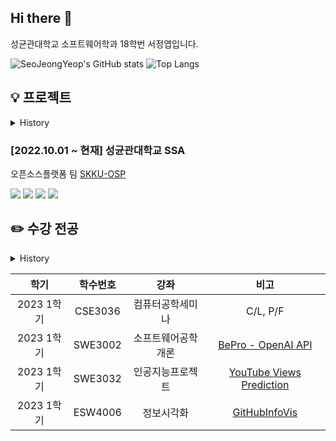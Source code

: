 ## Hi there 👋
성균관대학교 소프트웨어학과 18학번 서정엽입니다.

![SeoJeongYeop's GitHub stats](https://github-readme-stats.vercel.app/api?username=SeoJeongYeop&show_icons=true&theme=dark)
![Top Langs](https://github-readme-stats.vercel.app/api/top-langs/?username=SeoJeongYeop&layout=compact&theme=dark)

## 💡 프로젝트
<details>
<summary>History</summary>
<div markdown="1">

### [2021.06.07 ~ 2021.12.10] 산학협력프로젝트 - 아르스프락시아

Scrapy 크롤러 개발 및 모니터링 시스템 개발

<img src="https://img.shields.io/badge/-Python-%233776AB?logo=Python&logoColor=white"/> <img src="https://img.shields.io/badge/-Scrapy-%2360A839"/> <img src="https://img.shields.io/badge/-MySQL-%234479A1?logo=Mysql&logoColor=white"/>

------------

### [2021.10.07 ~ 2021.12.07] 오픈소스 KPI 관리 프로젝트

GitHub 크롤링 데이터 기반 데이터 시각화 개발 [OSSCA](https://github.com/SeoJeongYeop/OSSCA)

<img src="https://img.shields.io/badge/-Python-%233776AB?logo=Python&logoColor=white"/> <img src="https://img.shields.io/badge/-Node.js-%23339933?logo=Node.js&logoColor=white"/> <img src="https://img.shields.io/badge/-Pug-%23A86454?logo=Pug&logoColor=white"/> <img src="https://img.shields.io/badge/-Chart.js-%23FF6384?logo=chart.js&logoColor=white"/> <img src="https://img.shields.io/badge/-MySQL-%234479A1?logo=Mysql&logoColor=white"/>


------------

### [2021.12.13 ~ 2022.02.11] 동계현장실습 - YG엔터테인먼트 

개체명인식기 속성기반 감성분석

<img src="https://img.shields.io/badge/-Python-%233776AB?logo=Python&logoColor=white"/> <img src="https://img.shields.io/badge/-Jupyter-%23F37626?logo=Jupyter&logoColor=white"/>

------------

### [2022.06.12 ~ 2022.08.19] 하계집중근무

오픈소스 개발자 커뮤니티 개발 [SKKU-OSP](https://github.com/SKKU-OSP/SKKU-OSP)

<img src="https://img.shields.io/badge/-Django-%23092E20?logo=Django&logoColor=white"/> <img src="https://img.shields.io/badge/-Chart.js-%23FF6384?logo=chart.js&logoColor=white"/> <img src="https://img.shields.io/badge/-Scrapy-%2360A839"/> <img src="https://img.shields.io/badge/-MySQL-%234479A1?logo=Mysql&logoColor=white"/>

------------

### [2022.12.20 ~ 2023.02.15] SKKU SW Coach 2022 Winter 스프링부트 

팀 빌딩 게시판 개발 [teamBuildingBoard](https://github.com/SeoJeongYeop/teamBuildingBoard)

<img src="https://img.shields.io/badge/-Spring%20Boot-%236DB33F?logo=Spring%20Boot&logoColor=white"/>

------------
</div>
</details>

### [2022.10.01 ~ 현재] 성균관대학교 SSA 

오픈소스플랫폼 팀 [SKKU-OSP](https://github.com/SKKU-OSP/SKKU-OSP)


<img src="https://img.shields.io/badge/-Django-%23092E20?logo=Django&logoColor=white"/> <img src="https://img.shields.io/badge/-Chart.js-%23FF6384?logo=chart.js&logoColor=white"/> <img src="https://img.shields.io/badge/-Scrapy-%2360A839"/> <img src="https://img.shields.io/badge/-MySQL-%234479A1?logo=Mysql&logoColor=white"/>

## ✏️ 수강 전공
<details>
<summary>History</summary>
<div markdown="1">

|     학기      |  학수번호  |                  강좌              | 비고 |
|:------------:|:---------:|:----------------------------------:|:----:|
|  2018 1학기   |  SWE2020  |               컴퓨터개론               | |
|  2018 2학기   |  SWE2015  |              자료구조개론              | |
|  2021 1학기   |  ICE2001  |                논리회로                | C/L |
|  2021 1학기   |  SWE2001  |             시스템프로그램             | |
|  2021 1학기   |  SWE2021  |          오픈소스소프트웨어실습        | [SKKU Movie Selector](https://github.com/16OS-final-project/OSSP_final) |
|  2021 1학기   |  SWE2023  |            JAVA프로그래밍실습          | [FlappyBird](https://github.com/SeoJeongYeop/FlappyBird) |
|  2021 2학기   |  SWE2003  |                오토마타                | |
|  2021 2학기   |  SWE2016  |              알고리즘개론              | |
|  2021 2학기   |  SWE2024  |           시스템프로그래밍실습         | |
|  2021 2학기   |  SWE2025  |            산학협력프로젝트3           | 산학협력 - 아르스프락시아 |
|  2021 2학기   |  SWE3005  |              컴퓨터구조개론            | |
|  2021 2학기   |  SWE3037  |            소프트웨어현장실습1         | 하계집중근무 - 아르스프락시아, P/F |
|  2021 2학기   |  SWE3048  |             웹프로그래밍실습           | |
|  2021 겨울학기 | SWE3038   |           소프트웨어현장실습2         | 동계집중근무 - YG엔터테인먼트, P/F |
|  2022 1학기   |  SWE3003  |             데이터베이스개론           | |
|  2022 1학기   |  SWE3004  |                운영체제                | |
|  2022 1학기   |  SWE3006  |             프로그래밍언어             | |
|  2022 1학기   |  SWE3022  |             컴퓨터네트웍개론           | |
|  2022 1학기   |  SWE3047  |          모바일앱프로그래밍실습        | |
|  2022 도전학기 | CHS2003   | 빅데이터와인공지능을활용한시스템강건설계 | C/L |
|  2022 2학기   |  SWE3011  |              인공지능개론              | |
|  2022 2학기   |  SWE3018  |            소프트웨어세미나            | P/F |
|  2022 2학기   |  SWE3033  |          데이터베이스프로젝트          | |
|  2022 2학기   |  SWE3051  |             컴퓨터비전개론             | |
|  2022 2학기   |  SWE3052  |             심층신경망개론             | |
|  2022 2학기   |  SWE3053  |                HCI개론                 | |
</div>
</details>

|     학기      |  학수번호  |                  강좌              | 비고 |
|:------------:|:---------:|:----------------------------------:|:----:|
|  2023 1학기   |  CSE3036  |            컴퓨터공학세미나            | C/L, P/F |
|  2023 1학기   |  SWE3002  |           소프트웨어공학개론           | [BePro - OpenAI API](https://github.com/skkuse/2023spring_41class_team10) |
|  2023 1학기   |  SWE3032  |            인공지능프로젝트            | [YouTube Views Prediction](https://github.com/chaejin98330/AIP2023Spring_Team6) |
|  2023 1학기   |  ESW4006  |               정보시각화               | [GitHubInfoVis](https://github.com/SeoJeongYeop/GitHubInfoVis) |
